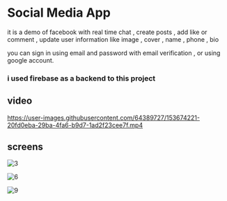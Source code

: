# Social Media App 

it is a demo of facebook with real time chat , create posts , add like or comment , update user information like image , cover , name , phone , bio 

you can sign in using email and password with email verification  , or using google account.


### i used firebase as a backend to this project 


## video 



https://user-images.githubusercontent.com/64389727/153674221-20fd0eba-29ba-4fa6-b9d7-1ad2f23cee7f.mp4



## screens 

![3](https://user-images.githubusercontent.com/64389727/153673407-a693a7d0-346d-4128-8442-caee9133d584.png)

![6](https://user-images.githubusercontent.com/64389727/153673412-99b1223b-ce57-4101-9488-18dacbb7ff83.png)

![9](https://user-images.githubusercontent.com/64389727/153673418-71ba3a0e-e6dd-44b2-82c8-0f9127885707.png)



